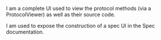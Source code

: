 I am a complete UI used to view the protocol methods (via a ProtocolViewer) as well as their source code.I am used to expose the construction of a spec UI in the Spec documentation.